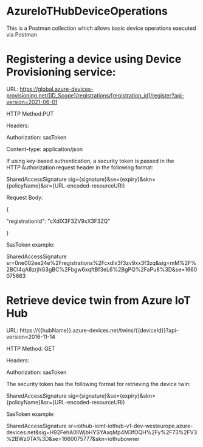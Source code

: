 # AzureIoTHubDeviceOperations
This is a Postman collection which allows basic device operations executed via Postman

# Registering a device using Device Provisioning service:

URL: https://global.azure-devices-provisioning.net/[ID_Scope]/registrations/[registration_id]/register?api-version=2021-06-01

HTTP Method:PUT

Headers:

Authorization: sasToken

Content-type: application/json

If using key-based authentication, a security token is passed in the HTTP Authorization request header in the following format:

SharedAccessSignature sig={signature}&se={expiry}&skn={policyName}&sr={URL-encoded-resourceURI}


Request Body:

{

   "registrationId": "cXdlX3F3ZV9xX3F3ZQ"
  
}

SasToken example:

SharedAccessSignature sr=0ne002ee24e%2Fregistrations%2Fcxdlx3f3zv9xx3f3zq&sig=mM%2F%2BCl4qA8zrjhG3gBC%2Fbgw6xqftBf3eL6%2BgPQ%2FaPu8%3D&se=1660075663


# Retrieve device twin from Azure IoT Hub

URL: https://{{hubName}}.azure-devices.net/twins/{{deviceId}}?api-version=2016-11-14

HTTP Method: GET

Headers:

Authorization: sasToken

The security token has the following format for retrieving the device twin:

SharedAccessSignature sig={signature}&se={expiry}&skn={policyName}&sr={URL-encoded-resourceURI}


SasToken example:

SharedAccessSignature sr=iothub-iomt-iothub-v1-dev-westeurope.azure-devices.net&sig=H92FehA0llWjbHYSYAxqMp4M3fOQH%2Fy%2F73%2FV3%2BWz0TA%3D&se=1660075777&skn=iothubowner


